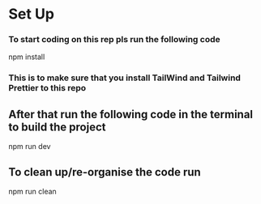 # Set Up

### To start coding on this rep pls run the following code

npm install 

### This is to make sure that you install TailWind and Tailwind Prettier to this repo

## After that run the following code in the terminal to build the project

npm run dev

## To clean up/re-organise the code run

npm run clean
